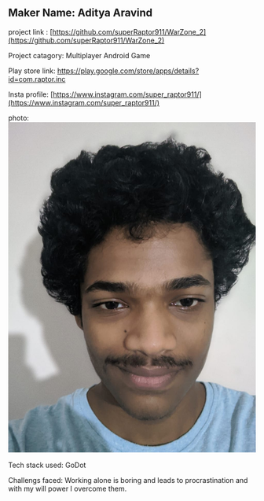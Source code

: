 ## Maker Name: Aditya Aravind

project link : [https://github.com/superRaptor911/WarZone_2](https://github.com/superRaptor911/WarZone_2)  

Project catagory: Multiplayer Android Game


Play store link: https://play.google.com/store/apps/details?id=com.raptor.inc


Insta profile: [https://www.instagram.com/super_raptor911/](https://www.instagram.com/super_raptor911/)


photo: ![](images/aditya.jpg)


Tech stack used:  GoDot 

Challengs faced:  Working alone is boring and leads to procrastination and with my will power I overcome them.

